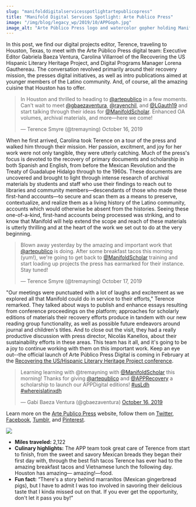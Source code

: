 ```yaml
---
slug: "manifolddigitalservicesspotlightartepublicopress"
title: "Manifold Digital Services Spotlight: Arte Publico Press"
image: "/img/blog/legacy_wp/2019/10/APPGoph.jpg"
image_alt: "Arte Público Press logo and watercolor gopher holding Manifold mug"
---
```


In this post, we find our digital projects editor, Terence, traveling to Houston, Texas, to meet with the Arte Público Press digital team: Executive Editor Gabriela Baeza Ventura, Carolina Villarroel of the Recovering the US Hispanic Literary Heritage Project, and Digital Programs Manager Lorena Gauthereau. The conversation revolved primarily around their recovery mission, the presses digital initiatives, as well as intro publications aimed at younger members of the Latino community. And, of course, all the amazing cuisine that Houston has to offer.

<!--truncate-->

> In Houston and thrilled to heading to [@artepublico](https://twitter.com/artepublico) in a few moments. Can't wait to meet [@gbaezaventura](https://twitter.com/gbaezaventura), [@rayenchil](https://twitter.com/rayenchil), and [@LGauth19](https://twitter.com/LGauth19) and start talking through their ideas for [@ManifoldScholar](https://twitter.com/ManifoldScholar). Enhanced OA volumes, archival materials, and more—here we come!
>
> — Terence Smyre (@tremayning) October 16, 2019

<script async="" src="https://platform.twitter.com/widgets.js" charset="utf-8"></script>When he first arrived, Carolina took Terence on a tour of the press and walked him through their mission. Her passion, excitment, and joy for her work were not only tangible, they were utterly catching. Much of the press's focus is devoted to the recovery of primary documents and scholarship in both Spanish and English, from before the Mexican Revolution and the Treaty of Guadalupe Hidalgo through to the 1960s. These documents are uncovered and brought to light through intense research of archival materials by students and staff who use their findings to reach out to libraries and community members—descendants of those who made these first-hand accounts—to secure and scan them as a means to preserve, contextualize, and realize them as a living history of the Latino community, accounts which would otherwise be absent from the histories. Seeing these one-of-a-kind, first-hand accounts being processed was striking, and to know that Manifold will help extend the scope and reach of these materials is utterly thrilling and at the heart of the work we set out to do at the very beginning.

> Blown away yesterday by the amazing and important work that [@artepublico](https://twitter.com/artepublico) is doing. After some breakfast tacos this morning (yum!), we're going to get back to [@ManifoldScholar](https://twitter.com/ManifoldScholar) training and start loading up projects the press has earmarked for their instance. Stay tuned!
>
> — Terence Smyre (@tremayning) October 17, 2019

"Our meetings were punctuated with a lot of laughs and excitement as we explored all that Manifold could do in service to their efforts," Terence remarked. They talked about ways to publish and enhance essays resulting from conference proceedings on the platform; approaches for scholarly editions of materials their recovery efforts produce in tandem with our new reading group functionality, as well as possible future endeavors around journal and children's titles. And to close out the visit, they had a really productive discussion with press director, Nicolás Kanellos, about their sustainability efforts in these areas. This team has it all, and it's going to be a joy to continue working with them on this important work. Keep an eye out--the official launch of Arte Público Press Digital is coming in February at the [Recovering the US/Hispanic Literary Heritage Project conference](https://artepublicopress.com/conference/).

> Learning learning with @tremayning with [@ManifoldScholar](https://twitter.com/ManifoldScholar) this morning! Thanks for giving [@artepublico](https://twitter.com/artepublico) and [@APPRecovery](https://twitter.com/APPRecovery) a scholarship to launch our APPDigital editions! [#usLdh](https://twitter.com/hashtag/usLdh?src=hash&ref_src=twsrc%5Etfw) [#whereislatinxdh](https://twitter.com/hashtag/whereislatinxdh?src=hash&ref_src=twsrc%5Etfw)
>
> — Gabi Baeza Ventura (@gbaezaventura) [October 16, 2019](https://twitter.com/gbaezaventura/status/1184502075528564737)

Learn more on the [Arte Publico Press](https://artepublicopress.com/) website, follow them on [Twitter](https://twitter.com/artepublico), [Facebook](https://www.facebook.com/artepublico/), [Tumblr](https://artepublicopress.tumblr.com/), and [Pinterest](http://pinterest.com/artepublico/). 

[![](/img/blog/legacy_wp/2019/10/APP_Logo_2019.png)](/img/blog/legacy_wp/2019/10/APP_Logo_2019.png)

- **Miles traveled:** 2,122
- **Culinary highlights:** The APP team took great care of Terence from start to finish, from the sweet and savory Mexican breads they began their first day with, through the best fish tacos Terence has ever had to the amazing breakfast tacos and Vietnamese lunch the following day. Houston has amazing— amazing!—food.
- **Fun fact:** “There's a story behind marranitos (Mexican gingerbread pigs), but I have to admit I was too involved in savoring their delicious taste that I kinda missed out on that. If you ever get the opportunity, don't let it pass you by!”